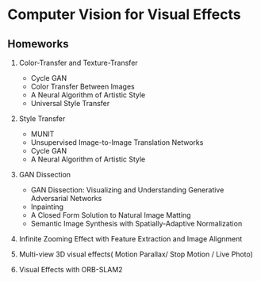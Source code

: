 # Computer Vision for Visual Effects
## Homeworks

1. Color-Transfer and Texture-Transfer
    * Cycle GAN
    * Color Transfer Between Images
    * A Neural Algorithm of Artistic Style
    * Universal Style Transfer
2. Style Transfer
    * MUNIT
    * Unsupervised Image-to-Image Translation Networks
    * Cycle GAN
    * A Neural Algorithm of Artistic Style
3. GAN Dissection
    * GAN Dissection: Visualizing and Understanding Generative Adversarial Networks
    * Inpainting
    * A Closed Form Solution to Natural Image Matting
    * Semantic Image Synthesis with Spatially-Adaptive Normalization

4. Infinite Zooming Effect with Feature Extraction and Image Alignment
5. Multi-view 3D visual effects( Motion Parallax/ Stop Motion / Live Photo)
6. Visual Effects with ORB-SLAM2